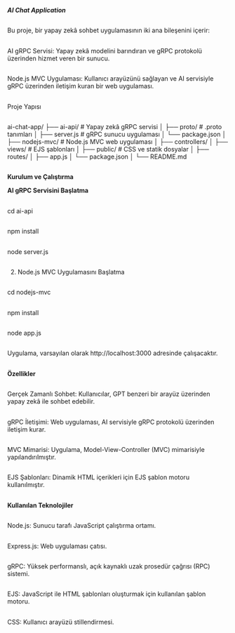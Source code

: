 ***AI Chat Application***
##
Bu proje, bir yapay zekâ sohbet uygulamasının iki ana bileşenini içerir:
##
AI gRPC Servisi: Yapay zekâ modelini barındıran ve gRPC protokolü üzerinden hizmet veren bir sunucu.
##
Node.js MVC Uygulaması: Kullanıcı arayüzünü sağlayan ve AI servisiyle gRPC üzerinden iletişim kuran bir web uygulaması.
##
Proje Yapısı
##
ai-chat-app/
├── ai-api/             # Yapay zekâ gRPC servisi
│   ├── proto/          # .proto tanımları
│   ├── server.js       # gRPC sunucu uygulaması
│   └── package.json
│
├── nodejs-mvc/         # Node.js MVC web uygulaması
│   ├── controllers/
│   ├── views/          # EJS şablonları
│   ├── public/         # CSS ve statik dosyalar
│   ├── routes/
│   ├── app.js
│   └── package.json
│
└── README.md
##
**Kurulum ve Çalıştırma**

**AI gRPC Servisini Başlatma**
##
cd ai-api
##
npm install
##
node server.js
##

2. Node.js MVC Uygulamasını Başlatma
##
cd nodejs-mvc
##
npm install
##
node app.js
##
Uygulama, varsayılan olarak http://localhost:3000 adresinde çalışacaktır.
##
**Özellikler**
##
Gerçek Zamanlı Sohbet: Kullanıcılar, GPT benzeri bir arayüz üzerinden yapay zekâ ile sohbet edebilir.
##
gRPC İletişimi: Web uygulaması, AI servisiyle gRPC protokolü üzerinden iletişim kurar.
##
MVC Mimarisi: Uygulama, Model-View-Controller (MVC) mimarisiyle yapılandırılmıştır.
##
EJS Şablonları: Dinamik HTML içerikleri için EJS şablon motoru kullanılmıştır.
##
**Kullanılan Teknolojiler**
##

Node.js: Sunucu tarafı JavaScript çalıştırma ortamı.
##
Express.js: Web uygulaması çatısı.
##
gRPC: Yüksek performanslı, açık kaynaklı uzak prosedür çağrısı (RPC) sistemi.
##
EJS: JavaScript ile HTML şablonları oluşturmak için kullanılan şablon motoru.
##
CSS: Kullanıcı arayüzü stillendirmesi.

